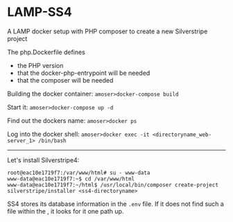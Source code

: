 # LAMP-SS4
A LAMP docker setup with PHP composer to create a new Silverstripe project

The php.Dockerfile defines
* the PHP version
* that the docker-php-entrypoint will be needed
* that the composer will be needed

Building the docker container:
`amoser>docker-compose build`

Start it:
`amoser>docker-compose up -d`

Find out the dockers name:
`amoser>docker ps`

Log into the docker shell:
`amoser>docker exec -it <directoryname_web-server_1> /bin/bash`

---

Let's install Silverstripe4:
```
root@eac10e1719f7:/var/www/html# su - www-data
www-data@eac10e1719f7:~$ cd /var/www/html
www-data@eac10e1719f7:~/html$ /usr/local/bin/composer create-project silverstripe/installer <ss4-directoryname>
```

SS4 stores its database information in the `.env` file. If it does not find such a file within the <ss4-directoryname>, it looks for it one path up.
